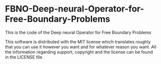 # FBNO-Deep-neural-Operator-for-Free-Boundary-Problems
This is the code of the Deep neural Operator for Free Boundary Problems

This software is distributed with the MIT license which translates roughly that you can use it however you want and for whatever reason you want. All the information regarding support, copyright and the license can be found in the LICENSE file.
